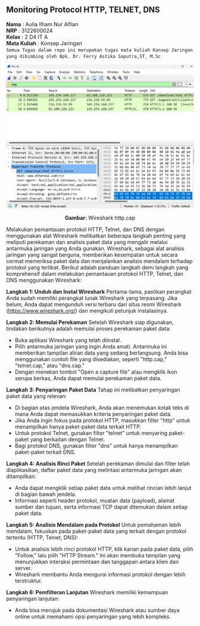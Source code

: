 ## Monitoring Protocol HTTP, TELNET, DNS
**Nama** : Aulia Ilham Nur Alfian </br>
**NRP** : 3122600024 </br>
**Kelas** : 2 D4 IT A </br>
**Mata Kuliah** : Konsep Jaringan </br>
`Semua Tugas dalam repo ini merupakan tugas mata kuliah Konsep Jaringan yang dibimbing oleh Bpk. Dr. Ferry Astika Saputra,ST, M.Sc`
<div  align="center">
<img  src="assets/Screenshot 2023-08-29 123453.png">
<p><strong>Gambar:</strong> Wireshark http.cap</p>
</div>

Melakukan pemantauan protokol HTTP, Telnet, dan DNS dengan menggunakan alat Wireshark melibatkan beberapa langkah penting yang meliputi perekaman dan analisis paket data yang mengalir melalui antarmuka jaringan yang Anda gunakan. Wireshark, sebagai alat analisis jaringan yang sangat berguna, memberikan kesempatan untuk secara cermat memeriksa paket data dan menjalankan analisis mendalam terhadap protokol yang terlibat. Berikut adalah panduan langkah demi langkah yang komprehensif dalam melakukan pemantauan protokol HTTP, Telnet, dan DNS menggunakan Wireshark:

**Langkah 1: Unduh dan Instal Wireshark**
Pertama-tama, pastikan perangkat Anda sudah memiliki perangkat lunak Wireshark yang terpasang. Jika belum, Anda dapat mengunduh versi terbaru dari situs resmi Wireshark (https://www.wireshark.org/) dan mengikuti petunjuk instalasinya.

**Langkah 2: Memulai Perekaman**
Setelah Wireshark siap digunakan, tindakan berikutnya adalah memulai proses perekaman paket data:
- Buka aplikasi Wireshark yang telah diinstal.
- Pilih antarmuka jaringan yang ingin Anda amati. Antarmuka ini memberikan tampilan aliran data yang sedang berlangsung. Anda bisa menggunakan contoh file yang disediakan, seperti "http.cap," "telnet.cap," atau "dns.cap."
- Dengan menekan tombol "Open a capture file" atau mengklik ikon serupa berkas, Anda dapat memulai perekaman paket data.

**Langkah 3: Penyaringan Paket Data**
Tahap ini melibatkan penyaringan paket data yang relevan:
- Di bagian atas jendela Wireshark, Anda akan menemukan kotak teks di mana Anda dapat memasukkan kriteria penyaringan paket data.
- Jika Anda ingin fokus pada protokol HTTP, masukkan filter "http" untuk menampilkan hanya paket-paket data terkait HTTP.
- Untuk protokol Telnet, gunakan filter "telnet" untuk menyaring paket-paket yang berkaitan dengan Telnet.
- Bagi protokol DNS, gunakan filter "dns" untuk hanya menampilkan paket-paket terkait DNS.

**Langkah 4: Analisis Rinci Paket**
Setelah perekaman dimulai dan filter telah diaplikasikan, daftar paket data yang melintasi antarmuka jaringan akan ditampilkan:
- Anda dapat mengklik setiap paket data untuk melihat rincian lebih lanjut di bagian bawah jendela.
- Informasi seperti header protokol, muatan data (payload), alamat sumber dan tujuan, serta informasi TCP dapat ditemukan dalam setiap paket data.

**Langkah 5: Analisis Mendalam pada Protokol**
Untuk pemahaman lebih mendalam, fokuskan pada paket-paket data yang terkait dengan protokol tertentu (HTTP, Telnet, DNS):
- Untuk analisis lebih rinci protokol HTTP, klik kanan pada paket data, pilih "Follow," lalu pilih "HTTP Stream." Ini akan membuka tampilan yang menunjukkan interaksi permintaan dan tanggapan antara klien dan server.
- Wireshark membantu Anda mengurai informasi protokol dengan lebih terstruktur.

**Langkah 6: Pemfilteran Lanjutan**
Wireshark memiliki kemampuan penyaringan lanjutan:
- Anda bisa merujuk pada dokumentasi Wireshark atau sumber daya online untuk memahami opsi penyaringan yang lebih kompleks.
